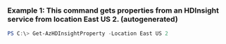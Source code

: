 ### Example 1: This command gets properties from an HDInsight service from location East US 2. (autogenerated)
```powershell
PS C:\> Get-AzHDInsightProperty -Location East US 2
```


